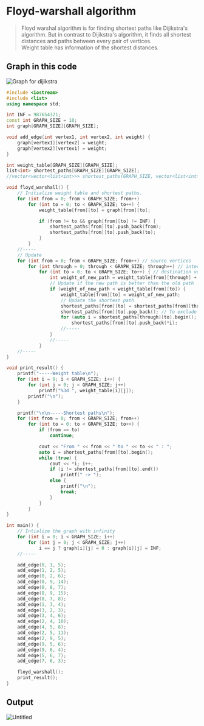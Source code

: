 # Floyd-warshall algorithm
>Floyd warshal algorithm is for finding shortest paths like Dijikstra's algorithm. But in contrast to Dijikstra's algorithm, it finds all shortest distances and paths between every pair of vertices.<br>
>Weight table has information of the shortest distances.

## Graph in this code
![Graph for dijikstra](https://user-images.githubusercontent.com/67142421/149640624-16a5bc12-9c79-4c16-9769-6fc2efe0e747.png)

~~~c++
#include <iostream>
#include <list>
using namespace std;

int INF = 987654321;
const int GRAPH_SIZE = 10;
int graph[GRAPH_SIZE][GRAPH_SIZE];

void add_edge(int vertex1, int vertex2, int weight) {
	graph[vertex1][vertex2] = weight;
	graph[vertex2][vertex1] = weight;
}

int weight_table[GRAPH_SIZE][GRAPH_SIZE];
list<int> shortest_paths[GRAPH_SIZE][GRAPH_SIZE];
//vector<vector<list<int>>> shortest_paths(GRAPH_SIZE, vector<list<int>>(GRAPH_SIZE)); // The same as above

void floyd_warshall() {
	// Initialize weight table and shortest paths.
	for (int from = 0; from < GRAPH_SIZE; from++)
		for (int to = 0; to < GRAPH_SIZE; to++) {
			weight_table[from][to] = graph[from][to];

			if (from != to && graph[from][to] != INF) {
				shortest_paths[from][to].push_back(from);
				shortest_paths[from][to].push_back(to);
			}
		}
	//-----
	// Update
	for (int from = 0; from < GRAPH_SIZE; from++) // source vertices
		for (int through = 0; through < GRAPH_SIZE; through++) // intermediate vertices
			for (int to = 0; to < GRAPH_SIZE; to++) { // destination vertices
				int weight_of_new_path = weight_table[from][through] + weight_table[through][to]; // new path
				// Update if the new path is better than the old path
				if (weight_of_new_path < weight_table[from][to]) {
					weight_table[from][to] = weight_of_new_path;
					// Update the shortest path
					shortest_paths[from][to] = shortest_paths[from][through];
					shortest_paths[from][to].pop_back(); // To exclude the overlapping vertex of "through"
					for (auto i = shortest_paths[through][to].begin(); i != shortest_paths[through][to].end(); i++)
						shortest_paths[from][to].push_back(*i);
					//-----
				}
				//-----
			}
	//-----
}

void print_result() {
	printf("-----Weight table\n");
	for (int i = 0; i < GRAPH_SIZE; i++) {
		for (int j = 0; j < GRAPH_SIZE; j++)
			printf("%3d ", weight_table[i][j]);
		printf("\n");
	}

	printf("\n\n-----Shortest paths\n");
	for (int from = 0; from < GRAPH_SIZE; from++)
		for (int to = 0; to < GRAPH_SIZE; to++) {
			if (from == to)
				continue;

			cout << "From " << from << " to " << to << " : ";
			auto i = shortest_paths[from][to].begin();
			while (true) {
				cout << *i; i++;
				if (i != shortest_paths[from][to].end())
					printf(" -> ");
				else {
					printf("\n");
					break;
				}
			}
		}
}

int main() {
	// Intialize the graph with infinity
	for (int i = 0; i < GRAPH_SIZE; i++)
		for (int j = 0; j < GRAPH_SIZE; j++)
			i == j ? graph[i][j] = 0 : graph[i][j] = INF;
	//-----

	add_edge(0, 1, 5);
	add_edge(1, 2, 5);
	add_edge(0, 2, 6);
	add_edge(0, 9, 14);
	add_edge(0, 8, 7);
	add_edge(8, 9, 15);
	add_edge(8, 7, 8);
	add_edge(1, 3, 4);
	add_edge(3, 2, 3);
	add_edge(3, 4, 6);
	add_edge(2, 4, 10);
	add_edge(4, 5, 8);
	add_edge(2, 5, 11);
	add_edge(2, 9, 5);
	add_edge(9, 5, 6);
	add_edge(9, 6, 4);
	add_edge(5, 6, 7);
	add_edge(7, 6, 3);

	floyd_warshall();
	print_result();
}
~~~

## Output
![Untitled](https://user-images.githubusercontent.com/67142421/149640346-665bb8e6-ef58-47a4-ba63-1fb72bef4aeb.png)
